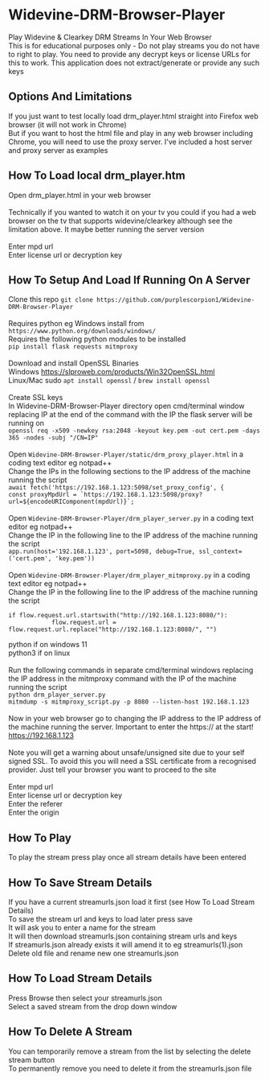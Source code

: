 # Widevine-DRM-Browser-Player
Play Widevine &amp; Clearkey DRM Streams In Your Web Browser <br>
This is for educational purposes only - Do not play streams you do not have to right to play. You need to provide any decrypt keys or license URLs for this to work. This application does not extract/generate or provide any such keys
<br>

## Options And Limitations
If you just want to test locally load drm_player.html straight into Firefox web browser (it will not work in Chrome) <br>
But if you want to host the html file and play in any web browser including Chrome, you will need to use the proxy server. I've included a host server and proxy server as examples

## How To Load local drm_player.htm
Open drm_player.html in your web browser <br>
<br>
Technically if you wanted to watch it on your tv you could if you had a web browser on the tv that supports widevine/clearkey although see the limitation above. It maybe better running the server version <br>
<br>
Enter mpd url <br>
Enter license url or decryption key <br>

## How To Setup And Load If Running On A Server
Clone this repo ```git clone https://github.com/purplescorpion1/Widevine-DRM-Browser-Player```  <br>
<br>
Requires python eg Windows install from ```https://www.python.org/downloads/windows/``` <br>
Requires the following python modules to be installed <br>
```pip install flask requests mitmproxy``` <br>
<br>
Download and install OpenSSL Binaries <br>
Windows https://slproweb.com/products/Win32OpenSSL.html <br>
Linux/Mac sudo ```apt install openssl``` / ```brew install openssl``` <br>
<br>
Create SSL keys <br>
In Widevine-DRM-Browser-Player directory open cmd/terminal window replacing IP at the end of the command with the IP the flask server will be running on <br>
```openssl req -x509 -newkey rsa:2048 -keyout key.pem -out cert.pem -days 365 -nodes -subj "/CN=IP"``` <br>
<br>
Open ```Widevine-DRM-Browser-Player/static/drm_proxy_player.html``` in a coding text editor eg notpad++ <br>
Change the IPs in the following sections to the IP address of the machine running the script <br>
 ```await fetch('https://192.168.1.123:5098/set_proxy_config', {``` <br>
```const proxyMpdUrl = `https://192.168.1.123:5098/proxy?url=${encodeURIComponent(mpdUrl)}`;``` <br>
<br> 
Open ```Widevine-DRM-Browser-Player/drm_player_server.py``` in a coding text editor eg notpad++ <br>
Change the IP in the following line to the IP address of the machine running the script <br>
```app.run(host='192.168.1.123', port=5098, debug=True, ssl_context=('cert.pem', 'key.pem'))``` <br>
<br>
Open ```Widevine-DRM-Browser-Player/drm_player_mitmproxy.py``` in a coding text editor eg notpad++ <br>
Change the IP in the following line to the IP address of the machine running the script <br>
```
if flow.request.url.startswith("http://192.168.1.123:8080/"):
            flow.request.url = flow.request.url.replace("http://192.168.1.123:8080/", "")
``` 

python if on windows 11 <br>
python3 if on linux <br>
<br>
Run the following commands in separate cmd/terminal windows replacing the IP address in the mitmproxy command with the IP of the machine running the script <br>
```python drm_player_server.py``` <br>
```mitmdump -s mitmproxy_script.py -p 8080 --listen-host 192.168.1.123``` <br>
<br>
Now in your web browser go to changing the IP address to the IP address of the machine running the server. Important to enter the https:// at the start! <br>
https://192.168.1.123 <br>
<br>
Note you will get a warning about unsafe/unsigned site due to your self signed SSL. To avoid this you will need a SSL certificate from a recognised provider. Just tell your browser you want to proceed to the site <br>
<br>
Enter mpd url <br>
Enter license url or decryption key <br>
Enter the referer <br>
Enter the origin <br>

## How To Play
To play the stream press play once all stream details have been entered <br>

## How To Save Stream Details
If you have a current streamurls.json load it first (see How To Load Stream Details) <br>
To save the stream url and keys to load later press save <br>
It will ask you to enter a name for the stream <br>
It will then download streamurls.json containing stream urls and keys <br>
If streamurls.json already exists it will amend it to eg streamurls(1).json <br>
Delete old file and rename new one streamurls.json <br>

## How To Load Stream Details
Press Browse then select your streamurls.json <br>
Select a saved stream from the drop down window <br>

## How To Delete A Stream
You can temporarily remove a stream from the list by selecting the delete stream button <br>
To permanently remove you need to delete it from the streamurls.json file <br>

